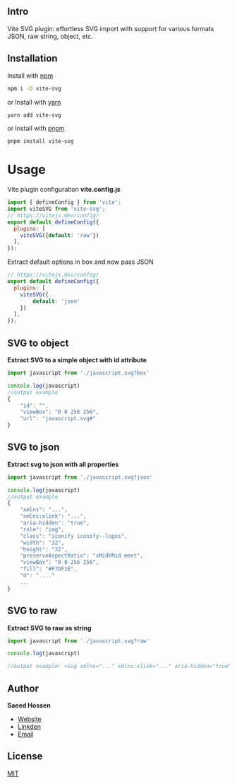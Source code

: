 ## Intro
Vite SVG plugin: effortless SVG import with support for various formats JSON, raw string, object, etc.

## Installation
Install with [npm](https://www.npmjs.com/)
```sh
npm i -D vite-svg
```
or Install with [yarn](https://www.npmjs.com/package/yarn)
```sh
yarn add vite-svg
```
or Install with [pnpm](https://www.npmjs.com/package/pnpm)
```sh
pnpm install vite-svg
```

# Usage
Vite plugin configuration 
**vite.config.js**
````js
import { defineConfig } from 'vite';
import viteSVG from 'vite-svg';
// https://vitejs.dev/config/
export default defineConfig({
  plugins: [
    viteSVG({default: 'raw'})
  ],
});
````
Extract default options in box and now pass JSON 
````js
// https://vitejs.dev/config/
export default defineConfig({
  plugins: [
    viteSVG({
        default: 'json'
    })
  ],
});
````
## SVG to object
**Extract SVG to a simple object with id attribute**
```js
import javascript from './javascript.svg?box'

console.log(javascript)
//output example
{
    "id": "",
    "viewBox": "0 0 256 256",
    "url": "javascript.svg#"
}
```
## SVG to json
**Extract svg to json with all properties**
````js
import javascript from './javascript.svg?json'

console.log(javascript)
//output example
{
    "xmlns": "...",
    "xmlns:xlink": "...",
    "aria-hidden": "true",
    "role": "img",
    "class": "iconify iconify--logos",
    "width": "32",
    "height": "32",
    "preserveAspectRatio": "xMidYMid meet",
    "viewBox": "0 0 256 256",
    "fill": "#F7DF1E",
    "d": "...."
    ...
}
````

## SVG to raw
**Extract SVG to raw as string**
````js
import javascript from './javascript.svg?raw'

console.log(javascript)

//output example: <svg xmlns="..." xmlns:xlink="..." aria-hidden="true" role="img" class="iconify iconify--logos" width="32" height="32"  viewBox="0 0 256 256"><path fill="#F7DF1E" d="..."></path><path d="....."></path></svg>
````

## Author
**Saeed Hossen**

-   [Website](https://appsaeed.github.io)
-   [Linkden](https://www.linkedin.com/in/appsaeed)
-   [Email](appsaeed7@gmail.com)


## License

[MIT](LICENSE)
